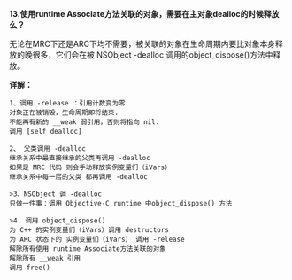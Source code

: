 **13.使用runtime Associate方法关联的对象，需要在主对象dealloc的时候释放么？**

无论在MRC下还是ARC下均不需要，被关联的对象在生命周期内要比对象本身释放的晚很多，它们会在被 NSObject -dealloc 调用的object_dispose()方法中释放。

**详解：**

``` 
1、调用 -release ：引用计数变为零
对象正在被销毁，生命周期即将结束. 
不能再有新的 __weak 弱引用，否则将指向 nil.
调用 [self dealloc]

2、 父类调用 -dealloc 
继承关系中最直接继承的父类再调用 -dealloc 
如果是 MRC 代码 则会手动释放实例变量们（iVars）
继承关系中每一层的父类 都再调用 -dealloc

>3、NSObject 调 -dealloc 
只做一件事：调用 Objective-C runtime 中object_dispose() 方法

>4. 调用 object_dispose()
为 C++ 的实例变量们（iVars）调用 destructors
为 ARC 状态下的 实例变量们（iVars） 调用 -release 
解除所有使用 runtime Associate方法关联的对象 
解除所有 __weak 引用 
调用 free()
```